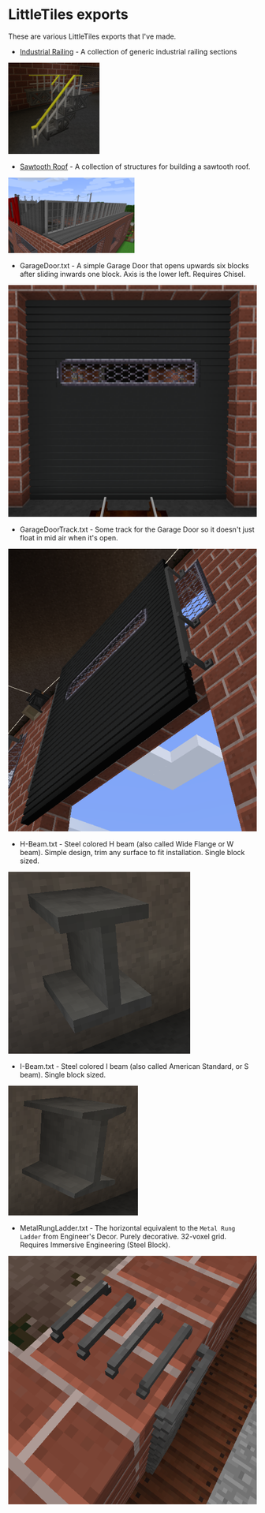 # LittleTiles exports

These are various LittleTiles exports that I've made.

- [Industrial Railing](./Industrial%20Railing/) - A collection of generic industrial railing sections

![Industrial Railing overview](./Industrial%20Railing/IndustrialRailing-Demo-small.png)

- [Sawtooth Roof](./Sawtooth%20Roof/) - A collection of structures for building a sawtooth roof.

![Sawtooth Roof overview](./Sawtooth%20Roof/SawtoothRoof-1-small.png)

- GarageDoor.txt - A simple Garage Door that opens upwards six blocks after sliding inwards one block. Axis is the lower left. Requires Chisel.

![Garage Door](GarageDoor.png)

- GarageDoorTrack.txt - Some track for the Garage Door so it doesn't just float in mid air when it's open.

![Garage Door Track](GarageDoorTrack.png)

- H-Beam.txt - Steel colored H beam (also called Wide Flange or W beam). Simple design, trim any surface to fit installation. Single block sized.

![H Beam](H-Beam.png)

- I-Beam.txt - Steel colored I beam (also called American Standard, or S beam). Single block sized.

![I Beam](I-Beam.png)

- MetalRungLadder.txt - The horizontal equivalent to the `Metal Rung Ladder` from Engineer's Decor. Purely decorative. 32-voxel grid. Requires Immersive Engineering (Steel Block).

![Metal Rung Ladder](MetalRungLadder.png)
